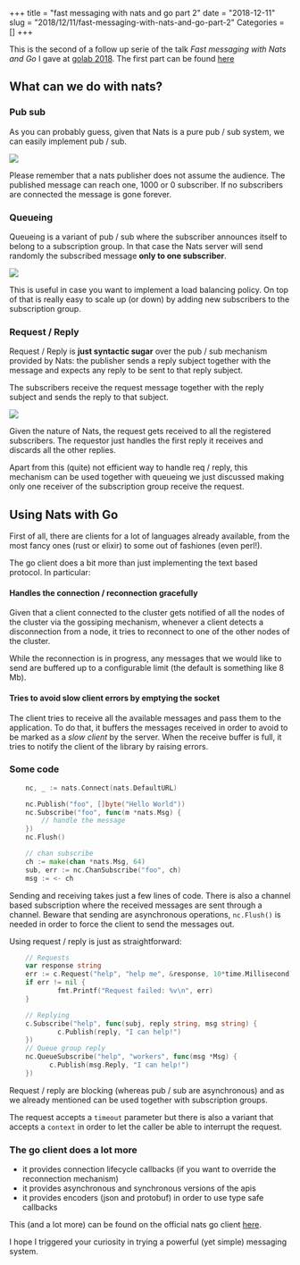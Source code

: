+++
title = "fast messaging with nats and go part 2"
date = "2018-12-11"
slug = "2018/12/11/fast-messaging-with-nats-and-go-part-2"
Categories = []
+++

This is the second of a follow up serie of the talk *Fast messaging with Nats and Go* I gave at [golab 2018](golab.io). 
The first part can be found [here](http://fedepaol.github.io/blog/2018/10/27/fast-messaging-with-nats-and-go/)

## What can we do with nats?

### Pub sub

As you can probably guess, given that Nats is a pure pub / sub system, we can easily implement pub / sub.

![](/images/nats/pubsub.png)

Please remember that a nats publisher does not assume the audience. The published message can reach one, 1000 or 0 subscriber. If no subscribers are connected the message is gone forever.

### Queueing

Queueing is a variant of pub / sub where the subscriber announces itself to belong to a subscription group. In that case the Nats server will send randomly the subscribed message **only to one subscriber**. 

![](/images/nats/queueing.png)

This is useful in case you want to implement a load balancing policy. On top of that is really easy to scale up (or down) by adding new subscribers to the subscription group.

### Request / Reply

Request / Reply is **just syntactic sugar** over the pub / sub mechanism provided by Nats: the publisher sends a reply subject together with the message and expects any reply to be sent to that reply subject.

The subscribers receive the request message together with the reply subject and sends the reply to that subject. 

![](/images/nats/reqreply.png)

Given the nature of Nats, the request gets received to all the registered subscribers. The requestor just handles the first reply it receives and discards all the other replies.

Apart from this (quite) not efficient way to handle req / reply, this mechanism can be used together with queueing we just discussed making only one receiver of the subscription group receive the request.

## Using Nats with Go

First of all, there are clients for a lot of languages already available, from the most fancy ones (rust or elixir) to some out of fashiones (even perl!).

The go client does a bit more than just implementing the text based protocol. In particular:

#### Handles the connection / reconnection gracefully
Given that a client connected to the cluster gets notified of all the nodes of the cluster via the gossiping mechanism, whenever a client detects a disconnection from a node, it tries to reconnect to one of the other nodes of the cluster.

While the reconnection is in progress, any messages that we would like to send are buffered up to a configurable limit (the default is something like 8 Mb).

#### Tries to avoid slow client errors by emptying the socket

The client tries to receive all the available messages and pass them to the application. To do that, it buffers the messages received in order to avoid to be marked as a *slow client* by the server. When the receive buffer is full, it tries to notify the client of the library by raising errors.

### Some code

```go
    nc, _ := nats.Connect(nats.DefaultURL)

    nc.Publish("foo", []byte("Hello World"))
    nc.Subscribe("foo", func(m *nats.Msg) {
        // handle the message
    })
    nc.Flush()

    // chan subscribe
    ch := make(chan *nats.Msg, 64)
    sub, err := nc.ChanSubscribe("foo", ch)
    msg := <- ch

```

Sending and receiving takes just a few lines of code. There is also a channel based subscription where the received messages are sent through a channel.
Beware that sending are asynchronous operations, `nc.Flush()` is needed in order to force the client to send the messages out.

Using request / reply is just as straightforward:

```go
    // Requests    
    var response string
    err := c.Request("help", "help me", &response, 10*time.Millisecond)
    if err != nil {
            fmt.Printf("Request failed: %v\n", err)
    }

    // Replying
    c.Subscribe("help", func(subj, reply string, msg string) {
            c.Publish(reply, "I can help!")
    })
    // Queue group reply
    nc.QueueSubscribe("help", "workers", func(msg *Msg) {
          c.Publish(msg.Reply, "I can help!")
    })
``` 

Request / reply are blocking (whereas pub / sub are asynchronous) and as we already mentioned can be used together with subscription groups. 

The request accepts a `timeout` parameter but there is also a variant that accepts a `context` in order to let the caller be able to interrupt the request. 

### The go client does a lot more

* it provides connection lifecycle callbacks (if you want to override the reconnection mechanism)
* it provides asynchronous and synchronous versions of the apis
* it provides encoders (json and protobuf) in order to use type safe callbacks

This (and a lot more) can be found on the official nats go client [here](https://github.com/nats-io/go-nats).

I hope I triggered your curiosity in trying a powerful (yet simple) messaging system.
